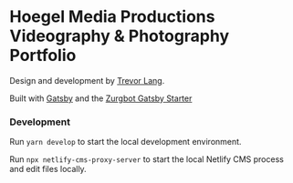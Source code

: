
# Hoegel Media Productions Videography & Photography Portfolio

Design and development by [Trevor Lang](https://www.trevorlang.dev/).

Built with [Gatsby](https://www.gatsbyjs.org/) and the [Zurgbot Gatsby Starter](https://www.gatsbyjs.org/starters/zurgbot/gatsby-starter-zurgbot/)

### Development

Run `yarn develop` to start the local development environment.

Run `npx netlify-cms-proxy-server` to start the local Netlify CMS process and edit files locally.